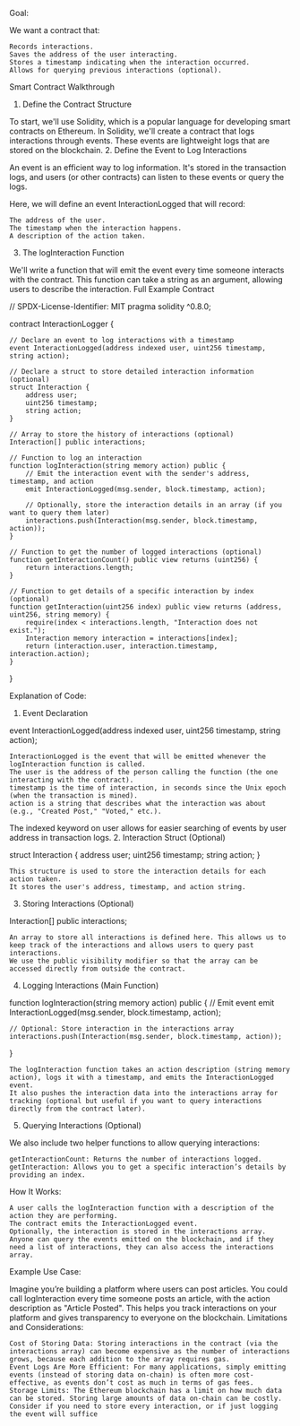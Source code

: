 Goal:

We want a contract that:

    Records interactions.
    Saves the address of the user interacting.
    Stores a timestamp indicating when the interaction occurred.
    Allows for querying previous interactions (optional).

Smart Contract Walkthrough
1. Define the Contract Structure

To start, we'll use Solidity, which is a popular language for developing smart contracts on Ethereum. In Solidity, we'll create a contract that logs interactions through events. These events are lightweight logs that are stored on the blockchain.
2. Define the Event to Log Interactions

An event is an efficient way to log information. It's stored in the transaction logs, and users (or other contracts) can listen to these events or query the logs.

Here, we will define an event InteractionLogged that will record:

    The address of the user.
    The timestamp when the interaction happens.
    A description of the action taken.

3. The logInteraction Function

We'll write a function that will emit the event every time someone interacts with the contract. This function can take a string as an argument, allowing users to describe the interaction.
Full Example Contract

// SPDX-License-Identifier: MIT
pragma solidity ^0.8.0;

contract InteractionLogger {

    // Declare an event to log interactions with a timestamp
    event InteractionLogged(address indexed user, uint256 timestamp, string action);

    // Declare a struct to store detailed interaction information (optional)
    struct Interaction {
        address user;
        uint256 timestamp;
        string action;
    }

    // Array to store the history of interactions (optional)
    Interaction[] public interactions;

    // Function to log an interaction
    function logInteraction(string memory action) public {
        // Emit the interaction event with the sender's address, timestamp, and action
        emit InteractionLogged(msg.sender, block.timestamp, action);

        // Optionally, store the interaction details in an array (if you want to query them later)
        interactions.push(Interaction(msg.sender, block.timestamp, action));
    }

    // Function to get the number of logged interactions (optional)
    function getInteractionCount() public view returns (uint256) {
        return interactions.length;
    }

    // Function to get details of a specific interaction by index (optional)
    function getInteraction(uint256 index) public view returns (address, uint256, string memory) {
        require(index < interactions.length, "Interaction does not exist.");
        Interaction memory interaction = interactions[index];
        return (interaction.user, interaction.timestamp, interaction.action);
    }
}

Explanation of Code:
1. Event Declaration

event InteractionLogged(address indexed user, uint256 timestamp, string action);

    InteractionLogged is the event that will be emitted whenever the logInteraction function is called.
    The user is the address of the person calling the function (the one interacting with the contract).
    timestamp is the time of interaction, in seconds since the Unix epoch (when the transaction is mined).
    action is a string that describes what the interaction was about (e.g., "Created Post," "Voted," etc.).

The indexed keyword on user allows for easier searching of events by user address in transaction logs.
2. Interaction Struct (Optional)

struct Interaction {
    address user;
    uint256 timestamp;
    string action;
}

    This structure is used to store the interaction details for each action taken.
    It stores the user's address, timestamp, and action string.

3. Storing Interactions (Optional)

Interaction[] public interactions;

    An array to store all interactions is defined here. This allows us to keep track of the interactions and allows users to query past interactions.
    We use the public visibility modifier so that the array can be accessed directly from outside the contract.

4. Logging Interactions (Main Function)

function logInteraction(string memory action) public {
    // Emit event
    emit InteractionLogged(msg.sender, block.timestamp, action);

    // Optional: Store interaction in the interactions array
    interactions.push(Interaction(msg.sender, block.timestamp, action));
}

    The logInteraction function takes an action description (string memory action), logs it with a timestamp, and emits the InteractionLogged event.
    It also pushes the interaction data into the interactions array for tracking (optional but useful if you want to query interactions directly from the contract later).

5. Querying Interactions (Optional)

We also include two helper functions to allow querying interactions:

    getInteractionCount: Returns the number of interactions logged.
    getInteraction: Allows you to get a specific interaction’s details by providing an index.

How It Works:

    A user calls the logInteraction function with a description of the action they are performing.
    The contract emits the InteractionLogged event.
    Optionally, the interaction is stored in the interactions array.
    Anyone can query the events emitted on the blockchain, and if they need a list of interactions, they can also access the interactions array.

Example Use Case:

Imagine you’re building a platform where users can post articles. You could call logInteraction every time someone posts an article, with the action description as "Article Posted". This helps you track interactions on your platform and gives transparency to everyone on the blockchain.
Limitations and Considerations:

    Cost of Storing Data: Storing interactions in the contract (via the interactions array) can become expensive as the number of interactions grows, because each addition to the array requires gas.
    Event Logs Are More Efficient: For many applications, simply emitting events (instead of storing data on-chain) is often more cost-effective, as events don’t cost as much in terms of gas fees.
    Storage Limits: The Ethereum blockchain has a limit on how much data can be stored. Storing large amounts of data on-chain can be costly. Consider if you need to store every interaction, or if just logging the event will suffice

